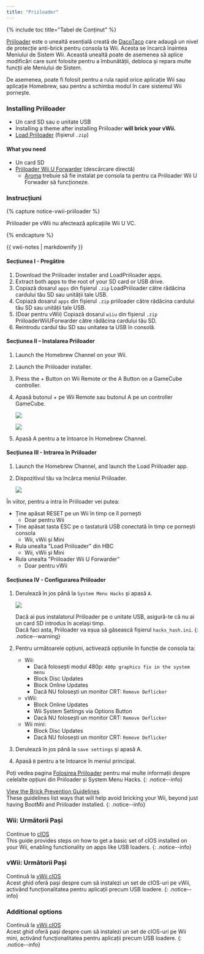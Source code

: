 ```yaml
---
title: "Priiloader"
---
```


{% include toc title="Tabel de Conținut" %}

[Priiloader](https://github.com/DacoTaco/priiloader) este o unealtă esențială creată de [DacoTaco](https://github.com/DacoTaco) care adaugă un nivel de protecție anti-brick pentru consola ta Wii. Acesta se încarcă înaintea Meniului de Sistem Wii. Această unealtă poate de asemenea să aplice modificări care sunt folosite pentru a îmbunătății, debloca și repara multe funcții ale Meniului de Sistem.

De asemenea, poate fi folosit pentru a rula rapid orice aplicație Wii sau aplicație Homebrew, sau pentru a schimba modul în care sistemul Wii pornește.

### Installing Priiloader

* Un card SD sau o unitate USB
* Installing a theme after installing Priiloader **will brick your vWii.**
* [Load Priiloader](https://oscwii.org/library/app/loadpriiloader) (fișierul `.zip`)

#### What you need

* Un card SD
* [Priiloader Wii U Forwarder](https://github.com/DacoTaco/priiloader/releases/download/0.10.0/PriiloaderWiiUForwarder.zip) (descărcare directă)
    * [Aroma](https://wiiu.hacks.guide/#/aroma/getting-started) trebuie să fie instalat pe consola ta pentru ca Priiloader Wii U Forwader să funcționeze.

### Instrucțiuni

{% capture notice-vwii-priiloader %}

Priiloader pe vWii nu afectează aplicațiile Wii U VC.

{% endcapture %}

<div class="notice--danger">{{ vwii-notes | markdownify }}</div>

#### Secțiunea I - Pregătire

1. Download the Priiloader installer and LoadPriiloader apps.
1. Extract both apps to the root of your SD card or USB drive.
1. Copiază dosarul `apps` din fișierul `.zip` LoadPriiloader către rădăcina cardului tău SD sau unității tale USB.
1. Copiază dosarul `apps` din fișierul `.zip` priiloader către rădăcina cardului tău SD sau unității tale USB.
1. (Doar pentru vWii) Copiază dosarul `wiiu` din fișierul `.zip` PriiloaderWiiUForwarder către rădăcina cardului tău SD.
1. Reintrodu cardul tău SD sau unitatea ta USB în consolă.

#### Secțiunea II – Instalarea Priiloader

1. Launch the Homebrew Channel on your Wii.
1. Launch the Priiloader installer.
1. Press the + Button on Wii Remote or the A Button on a GameCube controller.
1. Apasă butonul + pe Wii Remote sau butonul A pe un controller GameCube.

    ![](/images/priiloader/installer.png)

    ![](/images/priiloader/installing.png)

1. Apasă A pentru a te întoarce în Homebrew Channel.

#### Secțiunea III - Intrarea în Priiloader

1. Launch the Homebrew Channel, and launch the Load Priiloader app.
1. Dispozitivul tău va încărca meniul Priiloader.

    ![](/images/priiloader/menu.png)

În viitor, pentru a intra în Priiloader vei putea:

+ Ține apăsat RESET pe un Wii în timp ce îl pornești
    + Doar pentru Wii
+ Ține apăsat tasta ESC pe o tastatură USB conectată în timp ce pornești consola
    + Wii, vWii și Mini
+ Rula unealta "Load Priiloader" din HBC
    + Wii, vWii și Mini
+ Rula unealta "Priiloader Wii U Forwarder"
    + Doar pentru vWii

#### Secțiunea IV - Configurarea Priiloader

1. Derulează în jos până la `System Menu Hacks` și apasă `A`.

    ![](/images/priiloader/menu_hacks.png)

    Dacă ai pus instalatorul Priiloader pe o unitate USB, asigură-te că nu ai un card SD introdus în același timp. <br> Dacă faci asta, Priiloader va eșua să găsească fișierul `hacks_hash.ini`.
    {: .notice--warning}

1. Pentru următoarele opțiuni, activează opțiunile în funcție de consola ta:
    + Wii:
        + Dacă folosești modul 480p: `480p graphics fix in the system menu`
        + Block Disc Updates
        + Block Online Updates
        + Dacă NU folosești un monitor CRT: `Remove Deflicker`
    + vWii:
        + Block Online Updates
        + Wii System Settings via Options Button
        + Dacă NU folosești un monitor CRT: `Remove Deflicker`
    + Wii mini:
        + Block Disc Updates
        + Dacă NU folosești un monitor CRT: `Remove Deflicker`
1. Derulează în jos până la `save settings` și apasă A.
1. Apasă `B` pentru a te întoarce în meniul principal.

Poți vedea pagina [Folosirea Priiloader](priiloader-usage) pentru mai multe informații despre celelalte opțiuni din Priiloader și System Menu Hacks.
{: .notice--info}

[View the Brick Prevention Guidelines](bricks#brick-prevention)<br> These guidelines list ways that will help avoid bricking your Wii, beyond just having BootMii and Priiloader installed.
{: .notice--info}

### Wii: Următorii Pași

Continue to [cIOS](cios)<br> This guide provides steps on how to get a basic set of cIOS installed on your Wii, enabling functionality on apps like USB loaders.
{: .notice--info}

### vWii: Următorii Pași

Continuă la [vWii cIOS](cios-vwii)<br> Acest ghid oferă pași despre cum să instalezi un set de cIOS-uri pe vWii, activând funcționalitatea pentru aplicații precum USB loadere.
{: .notice--info}

### Additional options

Continuă la [vWii cIOS](cios-mini)<br> Acest ghid oferă pași despre cum să instalezi un set de cIOS-uri pe Wii mini, activând funcționalitatea pentru aplicații precum USB loadere.
{: .notice--info}
